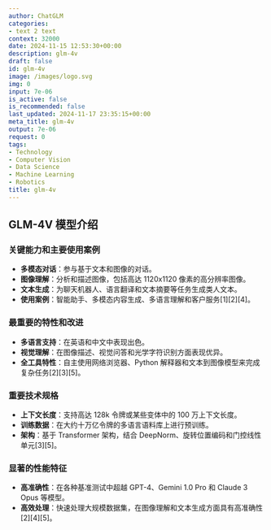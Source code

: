 ```yaml
---
author: ChatGLM
categories:
- text 2 text
context: 32000
date: 2024-11-15 12:53:30+00:00
description: glm-4v
draft: false
id: glm-4v
image: /images/logo.svg
img: 0
input: 7e-06
is_active: false
is_recommended: false
last_updated: 2024-11-17 23:35:15+00:00
meta_title: glm-4v
output: 7e-06
request: 0
tags:
- Technology
- Computer Vision
- Data Science
- Machine Learning
- Robotics
title: glm-4v
---
```




## GLM-4V 模型介绍

### 关键能力和主要使用案例
- **多模态对话**：参与基于文本和图像的对话。
- **图像理解**：分析和描述图像，包括高达 1120x1120 像素的高分辨率图像。
- **文本生成**：为聊天机器人、语言翻译和文本摘要等任务生成类人文本。
- **使用案例**：智能助手、多模态内容生成、多语言理解和客户服务[1][2][4]。

### 最重要的特性和改进
- **多语言支持**：在英语和中文中表现出色。
- **视觉理解**：在图像描述、视觉问答和光学字符识别方面表现优异。
- **全工具特性**：自主使用网络浏览器、Python 解释器和文本到图像模型来完成复杂任务[2][3][5]。

### 重要技术规格
- **上下文长度**：支持高达 128k 令牌或某些变体中的 100 万上下文长度。
- **训练数据**：在大约十万亿令牌的多语言语料库上进行预训练。
- **架构**：基于 Transformer 架构，结合 DeepNorm、旋转位置编码和门控线性单元[3][5]。

### 显著的性能特征
- **高准确性**：在各种基准测试中超越 GPT-4、Gemini 1.0 Pro 和 Claude 3 Opus 等模型。
- **高效处理**：快速处理大规模数据集，在图像理解和文本生成方面具有高准确性[2][4][5]。

